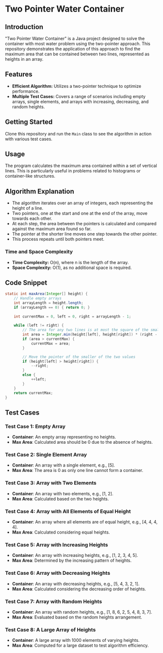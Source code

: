 # Two Pointer Water Container

## Introduction
"Two Pointer Water Container" is a Java project designed to solve the container with most water problem using the two-pointer approach. This repository demonstrates the application of this approach to find the maximum area that can be contained between two lines, represented as heights in an array.

## Features
- **Efficient Algorithm:** Utilizes a two-pointer technique to optimize performance.
- **Multiple Test Cases:** Covers a range of scenarios including empty arrays, single elements, and arrays with increasing, decreasing, and random heights.

## Getting Started
Clone this repository and run the `Main` class to see the algorithm in action with various test cases.

## Usage
The program calculates the maximum area contained within a set of vertical lines. This is particularly useful in problems related to histograms or container-like structures.

## Algorithm Explanation
- The algorithm iterates over an array of integers, each representing the height of a line.
- Two pointers, one at the start and one at the end of the array, move towards each other.
- At each step, the area between the pointers is calculated and compared against the maximum area found so far.
- The pointer at the shorter line moves one step towards the other pointer.
- This process repeats until both pointers meet.

### Time and Space Complexity
- **Time Complexity:** O(n), where n is the length of the array.
- **Space Complexity:** O(1), as no additional space is required.

## Code Snippet

```java
static int maxArea(Integer[] height) {
    // Handle empty arrays
    int arrayLength = height.length;
    if (arrayLength == 0) { return 0; }
    
    int currentMax = 0, left = 0, right = arrayLength - 1;
    
    while (left != right) {
        // The area for any two lines is at most the square of the smaller line
        int area = Integer.min(height[left], height[right]) * (right - left);
        if (area > currentMax) {
            currentMax = area;
        }

        // Move the pointer of the smaller of the two values
        if (height[left] > height[right]) {
            --right;
        }
        else {
            ++left;
        }
    }
    return currentMax;
}
```

## Test Cases

### Test Case 1: Empty Array
- **Container**: An empty array representing no heights.
- **Max Area**: Calculated area should be 0 due to the absence of heights.

### Test Case 2: Single Element Array
- **Container**: An array with a single element, e.g., [5].
- **Max Area**: The area is 0 as only one line cannot form a container.

### Test Case 3: Array with Two Elements
- **Container**: An array with two elements, e.g., [1, 2].
- **Max Area**: Calculated based on the two heights.

### Test Case 4: Array with All Elements of Equal Height
- **Container**: An array where all elements are of equal height, e.g., [4, 4, 4, 4].
- **Max Area**: Calculated considering equal heights.

### Test Case 5: Array with Increasing Heights
- **Container**: An array with increasing heights, e.g., [1, 2, 3, 4, 5].
- **Max Area**: Determined by the increasing pattern of heights.

### Test Case 6: Array with Decreasing Heights
- **Container**: An array with decreasing heights, e.g., [5, 4, 3, 2, 1].
- **Max Area**: Calculated considering the decreasing order of heights.

### Test Case 7: Array with Random Heights
- **Container**: An array with random heights, e.g., [1, 8, 6, 2, 5, 4, 8, 3, 7].
- **Max Area**: Evaluated based on the random heights arrangement.

### Test Case 8: A Large Array of Heights
- **Container**: A large array with 1000 elements of varying heights.
- **Max Area**: Computed for a large dataset to test algorithm efficiency.